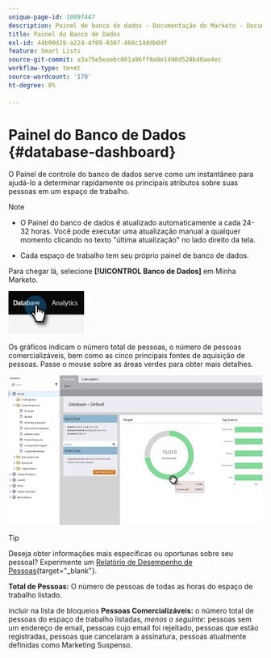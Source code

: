 ```yaml
---
unique-page-id: 10097447
description: Painel de banco de dados - Documentação do Marketo - Documentação do produto
title: Painel do Banco de Dados
exl-id: 44b00d28-a224-4f09-8307-468c14ddb0df
feature: Smart Lists
source-git-commit: a3a75e5eaebc081a96ff9a9e1490d520b40ae4ec
workflow-type: tm+mt
source-wordcount: '170'
ht-degree: 0%

---
```


# Painel do Banco de Dados {#database-dashboard}

O Painel de controle do banco de dados serve como um instantâneo para ajudá-lo a determinar rapidamente os principais atributos sobre suas pessoas em um espaço de trabalho.

>[!NOTE]
>
>* O Painel do banco de dados é atualizado automaticamente a cada 24-32 horas. Você pode executar uma atualização manual a qualquer momento clicando no texto &quot;última atualização&quot; no lado direito da tela.
>
>* Cada espaço de trabalho tem seu próprio painel de banco de dados.

Para chegar lá, selecione **[!UICONTROL Banco de Dados]** em Minha Marketo.

![](assets/database-dashboard-1.png)

Os gráficos indicam o número total de pessoas, o número de pessoas comercializáveis, bem como as cinco principais fontes de aquisição de pessoas. Passe o mouse sobre as áreas verdes para obter mais detalhes.

![](assets/database-dashboard-2.png)

>[!TIP]
>
>Deseja obter informações mais específicas ou oportunas sobre seu pessoal? Experimente um [Relatório de Desempenho de Pessoas](/help/marketo/product-docs/reporting/basic-reporting/report-types/people-performance-report.md){target="_blank"}.

**Total de Pessoas:** O número de pessoas de todas as horas do espaço de trabalho listado.

incluir na lista de bloqueios **Pessoas Comercializáveis:** o número total de pessoas do espaço de trabalho listadas, _menos o seguinte_: pessoas sem um endereço de email, pessoas cujo email foi rejeitado, pessoas que estão registradas, pessoas que cancelaram a assinatura, pessoas atualmente definidas como Marketing Suspenso.
